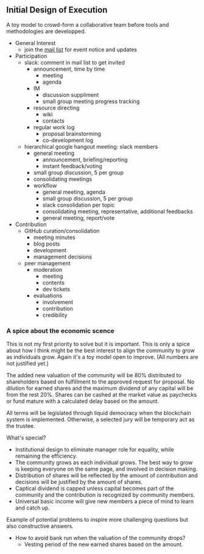 ## Initial Design of Execution

A toy model to crowd-form a collaborative team before tools and methodologies are developped. 


- General Interest
    - join the [mail list](https://forms.gle/pnVim3XRBUrbn54FA) for event notice and updates
- Participation
    - slack: comment in mail list to get invited
        - announcement, time by time
            - meeting
            - agenda
        - IM
            - discussion suppliment
            - small group meeting progress tracking
        - resource directing
            - wiki
            - contacts
        - regular work log
            - proposal brainstorming
            - co-development log
    - hierarchical google hangout meeting: slack members
        - general meeting
            - announcement, briefing/reporting
            - instant feedback/voting
        - small group discussion, 5 per group
        - consolidating meetings
        - workflow
            - general meeting, agenda
            - small group discussion, 5 per group
            - slack consolidation per topic
            - consolidating meeting, representative, additional feedbacks
            - general meeting, report/vote
- Contribution
    - GitHub curation/consolidation
        - meeting minutes
        - blog posts
        - development
        - management decisions
    - peer management
        - moderation
            - meeting
            - contents
            - dev tickets
        - evaluations
            - involvement
            - contribution
            - credibility


### A spice about the economic scence

This is not my first priority to solve but it is important. This is only a spice about how I think might be the best interest to align the community to grow as individuals grow. Again it's a toy model open to improve. (All numbers are not justified yet.)

The added new valuation of the community will be 80% distributed to shareholders based on fulfillment to the approved request for proposal. No dilution for earned shares and the maximum dividend of any capital will be from the rest 20%. Shares can be cashed at the market value as paychecks or fund mature with a calculated delay based on the amount. 

All terms will be legislated through liquid democracy when the blockchain system is implemented. Otherwise, a selected jury will be temporary act as the trustee. 


What's special?

- Institutional design to eliminate manager role for equality, while remaining the efficiency. 
- The community grows as each individual grows. The best way to grow is keeping everyone on the same page, and involved in decision making.
- Distribution of shares will be reflected by the amount of contribution and decisions will be justified by the amount of shares. 
- Captical dividend is capped unless capital becomes part of the community and the contribution is recognized by community members. 
- Universal basic income will give new members a piece of mind to learn and catch up.


Example of potential problems to inspire more challenging questions but also constructive answers.

- How to avoid bank run when the valuation of the community drops?
    - Vesting period of the new earned shares based on the amount. 

